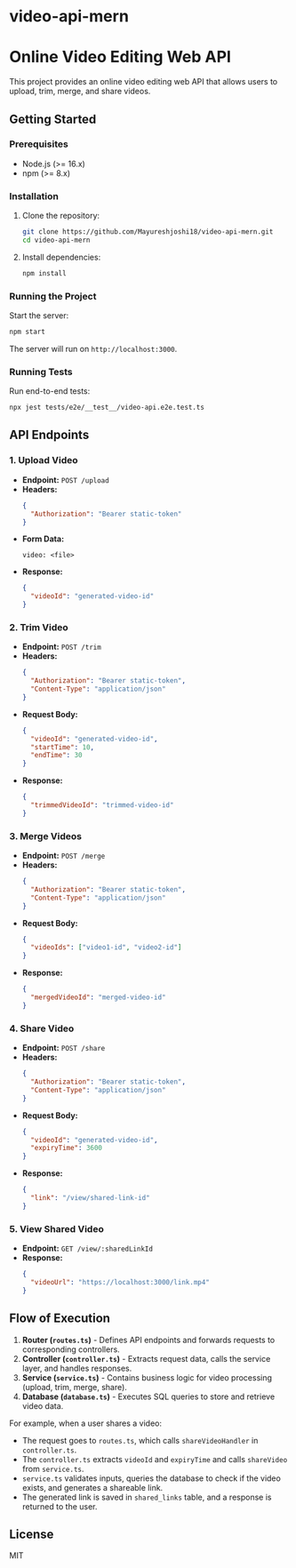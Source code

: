 # video-api-mern
# Online Video Editing Web API

This project provides an online video editing web API that allows users to upload, trim, merge, and share videos.

## Getting Started

### Prerequisites
- Node.js (>= 16.x)
- npm (>= 8.x)

### Installation

1. Clone the repository:
   ```sh
   git clone https://github.com/Mayureshjoshi18/video-api-mern.git
   cd video-api-mern
   ```
2. Install dependencies:
   ```sh
   npm install
   ```

### Running the Project

Start the server:
```sh
npm start
```

The server will run on `http://localhost:3000`.

### Running Tests

Run end-to-end tests:
```sh
npx jest tests/e2e/__test__/video-api.e2e.test.ts
```

## API Endpoints

### 1. Upload Video
- **Endpoint:** `POST /upload`
- **Headers:**
  ```json
  {
    "Authorization": "Bearer static-token"
  }
  ```
- **Form Data:**
  ```
  video: <file>
  ```
- **Response:**
  ```json
  {
    "videoId": "generated-video-id"
  }
  ```

### 2. Trim Video
- **Endpoint:** `POST /trim`
- **Headers:**
  ```json
  {
    "Authorization": "Bearer static-token",
    "Content-Type": "application/json"
  }
  ```
- **Request Body:**
  ```json
  {
    "videoId": "generated-video-id",
    "startTime": 10,
    "endTime": 30
  }
  ```
- **Response:**
  ```json
  {
    "trimmedVideoId": "trimmed-video-id"
  }
  ```

### 3. Merge Videos
- **Endpoint:** `POST /merge`
- **Headers:**
  ```json
  {
    "Authorization": "Bearer static-token",
    "Content-Type": "application/json"
  }
  ```
- **Request Body:**
  ```json
  {
    "videoIds": ["video1-id", "video2-id"]
  }
  ```
- **Response:**
  ```json
  {
    "mergedVideoId": "merged-video-id"
  }
  ```

### 4. Share Video
- **Endpoint:** `POST /share`
- **Headers:**
  ```json
  {
    "Authorization": "Bearer static-token",
    "Content-Type": "application/json"
  }
  ```
- **Request Body:**
  ```json
  {
    "videoId": "generated-video-id",
    "expiryTime": 3600
  }
  ```
- **Response:**
  ```json
  {
    "link": "/view/shared-link-id"
  }
  ```

### 5. View Shared Video
- **Endpoint:** `GET /view/:sharedLinkId`
- **Response:**
  ```json
  {
    "videoUrl": "https://localhost:3000/link.mp4"
  }
  ```

## Flow of Execution

1. **Router (`routes.ts`)** - Defines API endpoints and forwards requests to corresponding controllers.
2. **Controller (`controller.ts`)** - Extracts request data, calls the service layer, and handles responses.
3. **Service (`service.ts`)** - Contains business logic for video processing (upload, trim, merge, share).
4. **Database (`database.ts`)** - Executes SQL queries to store and retrieve video data.

For example, when a user shares a video:
- The request goes to `routes.ts`, which calls `shareVideoHandler` in `controller.ts`.
- The `controller.ts` extracts `videoId` and `expiryTime` and calls `shareVideo` from `service.ts`.
- `service.ts` validates inputs, queries the database to check if the video exists, and generates a shareable link.
- The generated link is saved in `shared_links` table, and a response is returned to the user.

## License
MIT

